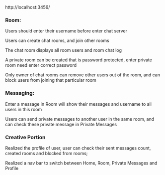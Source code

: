 http://localhost:3456/

<h3>Room:</h3>
Users should enter their username before enter chat server<p>
Users can create chat rooms, and join other rooms<p>
The chat room displays all room users and room chat log<p>
A private room can be created that is password protected, enter private room need enter correct password<p>
Only owner of chat rooms can remove other users out of the room, and can block users from joining that particular room<p>

<h3>Messaging:</h3>
Enter a message in Room will show their messages and username to all users in this room<p>
Users can send private messages to another user in the same room, and can check these private message in Private Messages<p>

<h3>Creative Portion </h3>
Realized the profile of user, user can check their sent messages count, created rooms and blocked from rooms;<p>
Realized a nav bar to switch between Home, Room, Private Messages and Profile<p>
